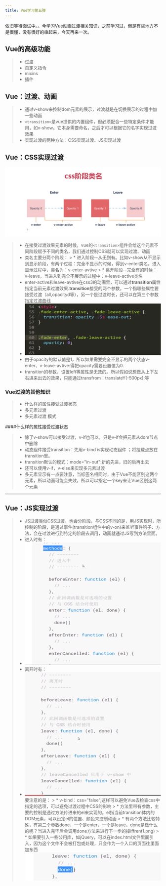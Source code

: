 ```yaml
---
title: Vue学习第五弹
---
```


依旧等待面试中。。今学习Vue动画过渡相关知识，之前学习过，但是有些地方不是很懂，没有很好的串起来，今天再来一次。
## Vue的高级功能
> * 过渡
> * 自定义指令
> * mixins
> * 插件

## Vue：过渡、动画
> * 通过v-show来控制dom元素的展示，过渡就是在切换展示的过程中加一些动画
> * ```<transition>```是vue提供的内置组件，但必须配合一些特定条件才能用，如v-show。它本身需要命名，之后才可以根据它的名字实现过渡效果
> * 实现过渡的两种方法：CSS实现过渡、JS实现过渡

## Vue：CSS实现过渡
![CSS阶段类名](../images/class.png)
> * 在接受过渡效果元素的时候，vue的```<transition>```组件会给这个元素不同阶段赋予不同的类名，我们通过控制CSS就可以实现过渡、动画
> * 类名主要分两个阶段：
	> * 进入阶段--从无到有。比如v-show从不显示到显示阶段，有两个过程：完全不显示的时候，得到v-enter类名。进入显示过程中，类名为：v-enter-avtive
	> * 离开阶段--完全有的时候：v-leave，当进入到完全不展示的过程中：v-leave-active类名
> * enter-active和leave-avtive在css3的动画里，可以通过**transition**属性指定当前元素过渡效果.**transition**接受的两个参数，一个指哪些属性要接受过渡（all,opacityd等），另一个是过渡时长，还可以在第三个参数指定过渡曲线
> * ![动画过渡样式](../images/style.png)
> * 由于opacity的默认值是1，所以如果需要完全不显示的两个状态v-enter、v-leave-avtive:得把opacity需要设置值为0.
> * transition的参数，设置left等属性是无效的。所以假如说想做从上下左右进来出去的效果，只能通过transfrom：translateY(-500px);等


### Vue过渡的其他知识
> * 什么样的属性接受过渡状态
> * 多元素过渡
> * 多元素过渡 模式

####什么样的属性接受过渡状态
> * 除了v-show可以接受过渡，v-if也可以，只是v-if会把元素从dom节点中删除  
> * 动态组件接受transition：先用v-bind is实现动态组件 ；将挂载点放在transition里。
> * transition默认的模式：mode="in-out":新的先进，旧的后再出去
> * 还可以使用v-if，v-else来实现多元素过渡
> * 多元素显示有一点要注意，当标签名相同时，由于Vue不能区别这两个元素，所以动画可能会失效，所以可以指定一个key来让Vue区别这两个元素

------

## Vue：JS实现过渡

> * JS过渡类似CSS过渡，也会分阶段。与CSS不同的是，用JS实现时，所控制的阶段，是通过事件(transition组件中的v-on)来监听事件钩子、方法，会在过渡进行到特定的阶段去调用，动画就通过JS写到方法里面。
> * 进入时有：
> * ![JS过渡](../images/jsguodu.png)
> * 离开时有：
> * ![JS过渡](../images/jsguodu1.png)
> 要注意的是：
	> * v-bind：css="false",这样可以避免Vue去检查css中指定的选项，可以避免过渡过程中CSS的影响
	> * 方法里带有参数，主要的控制是通过方法传进来的el来实现的。el指当前transition体内的DOM元素，可以设定el的位置、颜色来控制动画
	> * 有两个方法比较特殊，有第二个参数done，一个是enter，一个是leave。done是做什么的呢？当进入完毕后会调用done方法来进行下一步的操iffrent1.png)
	> * 如果要引入一些公用库，如jQuery，可以在index.html文件里面引入，因为这个文件不会被打包或处理，只会作为一个入口的页面往里面加东西
![两个特殊的方法](../images/diffrent2.png)

